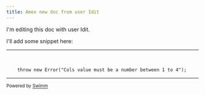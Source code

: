 ```yaml
---
title: Amex new doc from user Idit
---
```

I'm editing this doc with user Idit.

I'll add some snippet here:

<SwmSnippet path="/scripts/script.js" line="20">

---

&nbsp;

```
    throw new Error("Cols value must be a number between 1 to 4");
```

---

</SwmSnippet>

<SwmMeta version="3.0.0" repo-id="Z2l0aHViJTNBJTNBc21hcnQtbWlycm9yJTNBJTNBSWRpdFllZ2VyU3dpbW0=" repo-name="smart-mirror"><sup>Powered by [Swimm](https://swimm-web-app.web.app/)</sup></SwmMeta>
